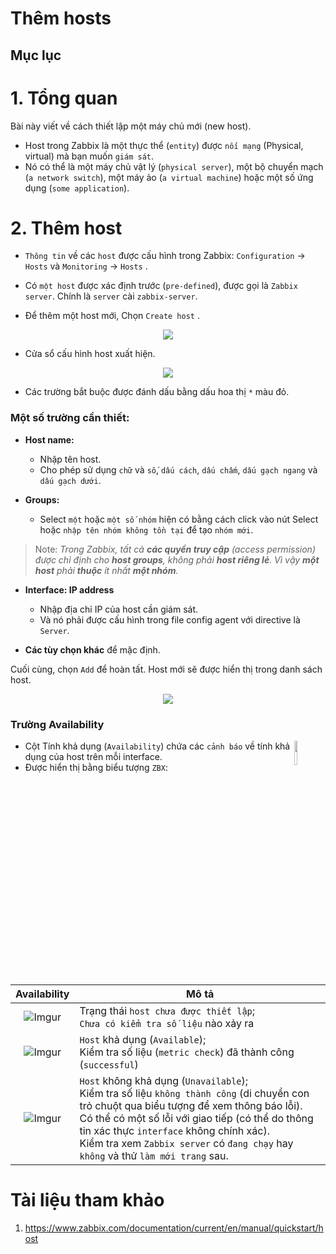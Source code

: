 <h1> Thêm hosts </h1>

<h2> Mục lục </h2>


# 1. Tổng quan

Bài này viết về cách thiết lập một máy chủ mới (new host).

- Host trong Zabbix là một thực thể (`entity`) được `nối mạng` (Physical, virtual) mà bạn muốn `giám sát`.
- Nó có thể là một máy chủ vật lý (`physical server`), một bộ chuyển mạch (`a network switch`), một máy ảo (`a virtual machine`) hoặc một số ứng dụng (`some application`).

# 2. Thêm host
- `Thông tin` về các `host` được cấu hình trong Zabbix: `Configuration` → `Hosts` và `Monitoring` → `Hosts` . 
- Có `một host` được xác định trước (`pre-defined`), được gọi là `Zabbix server`. Chính là `server` cài `zabbix-server`.

- Để thêm một host mới, Chọn `Create host` .


<p align="center">
  <img src=https://i.imgur.com/RPgUZXA.png >
</p>


- Cửa sổ cấu hình host xuất hiện.

<p align="center">
<img src=https://i.imgur.com/QrlpngA.png>
</p>

- Các trường bắt buộc được đánh dấu bằng dấu hoa thị `*` màu đỏ.

<h3>Một số trường cần thiết:</h3>

- **Host name:**
  - Nhập tên host. 
  - Cho phép sử dụng `chữ` và `số`, `dấu cách`, `dấu chấm`, `dấu gạch ngang` và `dấu gạch dưới`.

- **Groups:**
  - Select `một` hoặc `một số nhóm` hiện có bằng cách click vào nút Select hoặc `nhập tên nhóm không tồn tại` để tạo `nhóm mới`.

> Note: *Trong Zabbix, tất cả **các quyền truy cập** (access permission) được chỉ định cho **host groups**, không phải **host riêng lẻ**. Vì vậy **một host** phải **thuộc** ít nhất **một nhóm**.*

- **Interface: IP address**
  - Nhập địa chỉ IP của host cần giám sát. 
  - Và nó phải được cấu hình trong  file config agent với directive là `Server`.


- **Các tùy chọn khác** để mặc định.


Cuối cùng, chọn  `Add` để hoàn tất. Host mới sẽ được hiển thị trong danh sách host.

<p align="center">
<img src=https://i.imgur.com/NddV6xh.png>
</p>

<h3> Trường Availability </h3> <img src=https://i.imgur.com/eZ3L3Vv.png width=10% align="right">

- Cột Tính khả dụng (`Availability`) chứa các `cảnh báo` về tính khả dụng của host trên mỗi interface. 
- Được hiển thị bằng biểu tượng `ZBX`:

<br>
<br>
<br>

|**Availability**| **Mô tả**|
|:---:|---|
|![Imgur](https://i.imgur.com/WCLuTqW.png)|Trạng thái `host chưa được thiết lập`;<br>`Chưa có kiểm tra số liệu` nào xảy ra|
|![Imgur](https://i.imgur.com/5dWlcNB.png)|`Host` khả dụng (`Available`);<br>Kiểm tra số liệu (`metric check`) đã thành công (`successful`)|
|![Imgur](https://i.imgur.com/X3gKIb1.png)|`Host` không khả dụng (`Unavailable`);<br>Kiểm tra số liệu `không thành công` (di chuyển con trỏ chuột qua biểu tượng để xem thông báo lỗi).<br>Có thể có một số lỗi với giao tiếp (có thể do thông tin xác thực `interface` không chính xác).<br>Kiểm tra xem `Zabbix server` có `đang chạy` hay `không` và thử `làm mới trang` sau.|


# Tài liệu tham khảo

1. https://www.zabbix.com/documentation/current/en/manual/quickstart/host